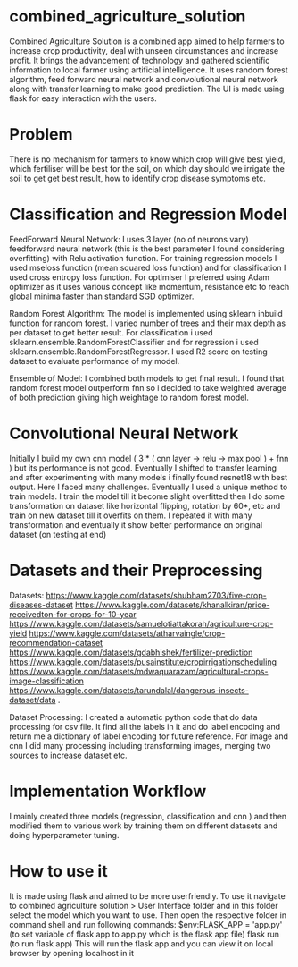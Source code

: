 # combined_agriculture_solution
Combined Agriculture Solution is a combined app aimed to help farmers to increase crop productivity, deal with unseen circumstances and increase profit. It brings the advancement of technology and gathered scientific information to local farmer using artificial intelligence. It uses random forest algorithm, feed forward neural network and convolutional neural network along with transfer learning to make good prediction. The UI is made using flask for easy interaction with the users.

# Problem 
There is no mechanism for farmers to know which crop will give best yield, which fertiliser will be best for the soil, on which day should we irrigate the soil to get get best result, how to identify crop disease symptoms etc. 

# Classification and Regression Model
FeedForward Neural Network: I uses 3 layer (no of neurons vary) feedforward neural network (this is the best parameter I found considering overfitting) with Relu activation function. For training regression models I used mseloss function (mean squared loss function) and for classification I used cross entropy loss function. For optimiser I preferred using Adam optimizer as it uses various concept like momentum, resistance etc to reach global minima faster than standard SGD optimizer.

Random Forest Algorithm: The model is implemented using sklearn inbuild function for random forest. I varied number of trees and their max depth as per dataset to get better result. For classification i used sklearn.ensemble.RandomForestClassifier and for regression i used sklearn.ensemble.RandomForestRegressor. I used R2 score on testing dataset to evaluate performance of my model.

Ensemble of Model: I combined both models to get final result. I found that random forest model outperform fnn so i decided to take weighted average of both prediction giving high weightage to random forest model.

# Convolutional Neural Network
Initially I build my own cnn model ( 3 * ( cnn layer -> relu -> max pool ) + fnn ) but its performance is not good. Eventually I shifted to transfer learning and after experimenting with many models i finally found resnet18 with best output.
Here I faced many challenges. Eventually I used a unique method to train models. I train the model till it become slight overfitted then I do some transformation on dataset like horizontal flipping, rotation by 60*, etc and train on new dataset till it overfits on them. I repeated it with many transformation and eventually it show better performance on original dataset (on testing at end) 

# Datasets and their Preprocessing
Datasets: https://www.kaggle.com/datasets/shubham2703/five-crop-diseases-dataset
https://www.kaggle.com/datasets/khanalkiran/price-receivedton-for-crops-for-10-year 
https://www.kaggle.com/datasets/samuelotiattakorah/agriculture-crop-yield 
https://www.kaggle.com/datasets/atharvaingle/crop-recommendation-dataset 
https://www.kaggle.com/datasets/gdabhishek/fertilizer-prediction 
https://www.kaggle.com/datasets/pusainstitute/cropirrigationscheduling 
https://www.kaggle.com/datasets/mdwaquarazam/agricultural-crops-image-classification 
https://www.kaggle.com/datasets/tarundalal/dangerous-insects-dataset/data  .

Dataset Processing: I created a automatic python code that do data processing for csv file. It find all the labels in it and do label encoding and return me a dictionary of label encoding for future reference.
For image and cnn I did many processing including transforming images, merging two sources to increase dataset etc. 

# Implementation Workflow
I mainly created three models (regression, classification and cnn ) and then modified them to various work by training them on different datasets and doing hyperparameter tuning.

# How to use it
It is made using flask and aimed to be more userfriendly. To use it navigate to combined agriculture solution > User Interface folder and in this folder select the model which you want to use. 
Then open the respective folder in command shell and run following commands:
$env:FLASK_APP = 'app.py' (to set variable of flask app to app.py which is the flask app file)
flask run (to run flask app)
This will run the flask app and you can view it on local browser by opening localhost in it
